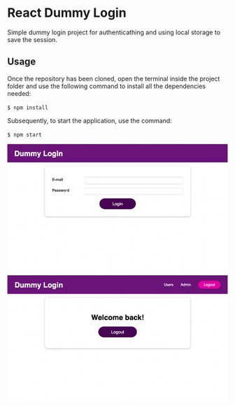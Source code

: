 # React Dummy Login
Simple dummy login project for authenticathing and using local storage to save the session.

## Usage
Once the repository has been cloned, open the terminal inside the project folder and use the following command to install all the dependencies needed:

`$ npm install`

Subsequently, to start the application, use the command:

`$ npm start`

<img src="screenshots/react-dummy-login.png">
<img src="screenshots/react-dummy-login-2.png">

